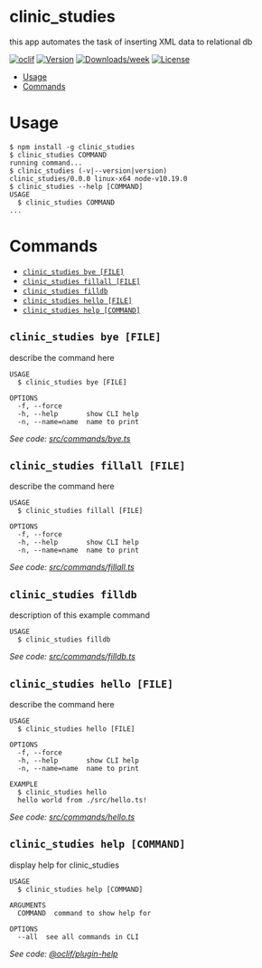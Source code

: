 clinic_studies
==============

this app automates the task of inserting XML data to relational db

[![oclif](https://img.shields.io/badge/cli-oclif-brightgreen.svg)](https://oclif.io)
[![Version](https://img.shields.io/npm/v/clinic_studies.svg)](https://npmjs.org/package/clinic_studies)
[![Downloads/week](https://img.shields.io/npm/dw/clinic_studies.svg)](https://npmjs.org/package/clinic_studies)
[![License](https://img.shields.io/npm/l/clinic_studies.svg)](https://github.com/jkvoulgaridis/appathonNTUA/blob/master/package.json)

<!-- toc -->
* [Usage](#usage)
* [Commands](#commands)
<!-- tocstop -->
# Usage
<!-- usage -->
```sh-session
$ npm install -g clinic_studies
$ clinic_studies COMMAND
running command...
$ clinic_studies (-v|--version|version)
clinic_studies/0.0.0 linux-x64 node-v10.19.0
$ clinic_studies --help [COMMAND]
USAGE
  $ clinic_studies COMMAND
...
```
<!-- usagestop -->
# Commands
<!-- commands -->
* [`clinic_studies bye [FILE]`](#clinic_studies-bye-file)
* [`clinic_studies fillall [FILE]`](#clinic_studies-fillall-file)
* [`clinic_studies filldb`](#clinic_studies-filldb)
* [`clinic_studies hello [FILE]`](#clinic_studies-hello-file)
* [`clinic_studies help [COMMAND]`](#clinic_studies-help-command)

## `clinic_studies bye [FILE]`

describe the command here

```
USAGE
  $ clinic_studies bye [FILE]

OPTIONS
  -f, --force
  -h, --help       show CLI help
  -n, --name=name  name to print
```

_See code: [src/commands/bye.ts](https://github.com/jkvoulgaridis/appathonNTUA/blob/v0.0.0/src/commands/bye.ts)_

## `clinic_studies fillall [FILE]`

describe the command here

```
USAGE
  $ clinic_studies fillall [FILE]

OPTIONS
  -f, --force
  -h, --help       show CLI help
  -n, --name=name  name to print
```

_See code: [src/commands/fillall.ts](https://github.com/jkvoulgaridis/appathonNTUA/blob/v0.0.0/src/commands/fillall.ts)_

## `clinic_studies filldb`

description of this example command

```
USAGE
  $ clinic_studies filldb
```

_See code: [src/commands/filldb.ts](https://github.com/jkvoulgaridis/appathonNTUA/blob/v0.0.0/src/commands/filldb.ts)_

## `clinic_studies hello [FILE]`

describe the command here

```
USAGE
  $ clinic_studies hello [FILE]

OPTIONS
  -f, --force
  -h, --help       show CLI help
  -n, --name=name  name to print

EXAMPLE
  $ clinic_studies hello
  hello world from ./src/hello.ts!
```

_See code: [src/commands/hello.ts](https://github.com/jkvoulgaridis/appathonNTUA/blob/v0.0.0/src/commands/hello.ts)_

## `clinic_studies help [COMMAND]`

display help for clinic_studies

```
USAGE
  $ clinic_studies help [COMMAND]

ARGUMENTS
  COMMAND  command to show help for

OPTIONS
  --all  see all commands in CLI
```

_See code: [@oclif/plugin-help](https://github.com/oclif/plugin-help/blob/v3.1.0/src/commands/help.ts)_
<!-- commandsstop -->
